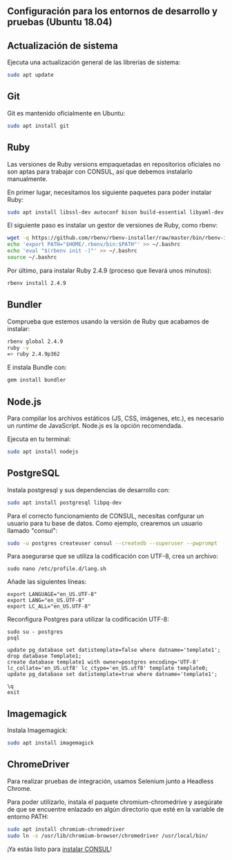 ## Configuración para los entornos de desarrollo y pruebas (Ubuntu 18.04)

## Actualización de sistema

Ejecuta una actualización general de las librerías de sistema:

```bash
sudo apt update
```

## Git

Git es mantenido oficialmente en Ubuntu:

```bash
sudo apt install git
```

## Ruby

Las versiones de Ruby versions empaquetadas en repositorios oficiales no son aptas para trabajar con CONSUL, así que debemos instalarlo manualmente.

En primer lugar, necesitamos los siguiente paquetes para poder instalar Ruby:

```bash
sudo apt install libssl-dev autoconf bison build-essential libyaml-dev libreadline6-dev zlib1g-dev libncurses5-dev libffi-dev libgdbm5 libgdbm-dev
```

El siguiente paso es instalar un gestor de versiones de Ruby, como rbenv:

```bash
wget -q https://github.com/rbenv/rbenv-installer/raw/master/bin/rbenv-installer -O- | bash
echo 'export PATH="$HOME/.rbenv/bin:$PATH"' >> ~/.bashrc
echo 'eval "$(rbenv init -)"' >> ~/.bashrc
source ~/.bashrc
```

Por último, para instalar Ruby 2.4.9 (proceso que llevará unos minutos):

```bash
rbenv install 2.4.9
```

## Bundler

Comprueba que estemos usando la versión de Ruby que acabamos de instalar:

```bash
rbenv global 2.4.9
ruby -v
=> ruby 2.4.9p362
```

E instala Bundle con:

```bash
gem install bundler
```

## Node.js

Para compilar los archivos estáticos (JS, CSS, imágenes, etc.), es necesario un _runtime_ de JavaScript. Node.js es la opción recomendada. 

Ejecuta en tu terminal:

```bash
sudo apt install nodejs
```

## PostgreSQL

Instala postgresql y sus dependencias de desarrollo con:

```bash
sudo apt install postgresql libpq-dev
```

Para el correcto funcionamiento de CONSUL, necesitas confgurar un usuario para tu base de datos. Como ejemplo, crearemos un usuario llamado "consul":

```bash
sudo -u postgres createuser consul --createdb --superuser --pwprompt
```

Para asegurarse que se utiliza la codificación con UTF-8, crea un archivo:

```
sudo nano /etc/profile.d/lang.sh
```

Añade las siguientes líneas:

```
export LANGUAGE="en_US.UTF-8"
export LANG="en_US.UTF-8"
export LC_ALL="en_US.UTF-8"
```

Reconfigura Postgres para utilizar la codificación UTF-8:

`````
sudo su - postgres
psql

update pg_database set datistemplate=false where datname='template1';
drop database Template1;
create database template1 with owner=postgres encoding='UTF-8'
lc_collate='en_US.utf8' lc_ctype='en_US.utf8' template template0;
update pg_database set datistemplate=true where datname='template1';

\q
exit
`````

## Imagemagick

Instala Imagemagick:

```bash
sudo apt install imagemagick
```

## ChromeDriver

Para realizar pruebas de integración, usamos Selenium junto a Headless Chrome.

Para poder utilizarlo, instala el paquete chromium-chromedrive y asegúrate de que se encuentre enlazado en algún directorio que esté en la variable de entorno PATH:

```bash
sudo apt install chromium-chromedriver
sudo ln -s /usr/lib/chromium-browser/chromedriver /usr/local/bin/
```

¡Ya estás listo para [instalar CONSUL](local_installation.md)!
